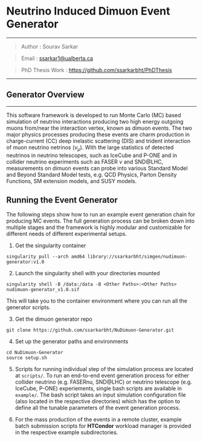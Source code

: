 # Neutrino Induced Dimuon Event Generator

***

> Author : Sourav Sarkar

> Email : <ssarkar1@ualberta.ca>

> PhD Thesis Work : <https://github.com/ssarkarbht/PhDThesis>

***

## Generator Overview

***

This software framework is developed to run Monte Carlo (MC) based simulation of neutrino interactions producing two high energy outgoing muons from/near the interaction vertex, known as dimuon events. The two major physics processes producing these events are charm production in charge-current (CC) deep inelastic scattering (DIS) and trident interaction of muon neutrino netrinos ($\nu_{\mu}$). With the large statistics of detected neutrinos in neutrino telescopes, such as IceCube and P-ONE and in collider neutrino experiments such as FASER $\nu$ and SND@LHC, measurements on dimuon events can probe into various Standard Model and Beyond Standard Model tests, e.g. QCD Physics, Parton Density Functions, SM extension models, and SUSY models.

## Running the Event Generator

The following steps show how to run an example event generation chain for producing MC events. The full generation process can be broken down into multiple stages and the framework is highly modular and customizable for different needs of different experimental setups.

1. Get the singularity container

```
singularity pull --arch amd64 library://ssarkarbht/simgen/nudimuon-generator:v1.0
```

2. Launch the singularity shell with your directories mounted

```
singularity shell -B /data:/data -B <Other Paths>:<Other Paths> nudimuon-generator_v1.0.sif
```

This will take you to the container environment where you can run all the generator scripts.

3. Get the dimuon generator repo

```
git clone https://github.com/ssarkarbht/NuDimuon-Generator.git
```

4. Set up the generator paths and environments

```
cd NuDimuon-Generator
source setup.sh
```

5. Scripts for running individual step of the simulation process are located at `scripts/`. To run an end-to-end event generation process for either collider neutrino (e.g. FASERnu, SND@LHC) or neutrino telescope (e.g. IceCube, P-ONE) experiements, single bash scripts are available in `example/`. The bash script takes an input simulation configuration file (also located in the respective directories) which has the option to define all the tunable parameters of the event generation process.

6. For the mass production of the events in a remote cluster, example batch submission scripts for **HTCondor** workload manager is provided in the respective example subdirectories.

